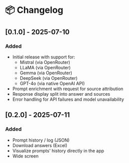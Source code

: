 # 📦 Changelog

## [0.1.0] - 2025-07-10

### Added
- Initial release with support for:
  - Mistral (via OpenRouter)
  - LLaMA (via OpenRouter)
  - Gemma (via OpenRouter)
  - DeepSeek (via OpenRouter)
  - GPT-4o (via native OpenAI API)
- Prompt enrichment with request for source attribution
- Response display split into answer and sources
- Error handling for API failures and model unavailability


## [0.2.0] - 2025-07-11

### Added
- Prompt history / log (JSON)
- Download answers (Excel)
- Visualize prompts' history directly in the app
- Wide screen 